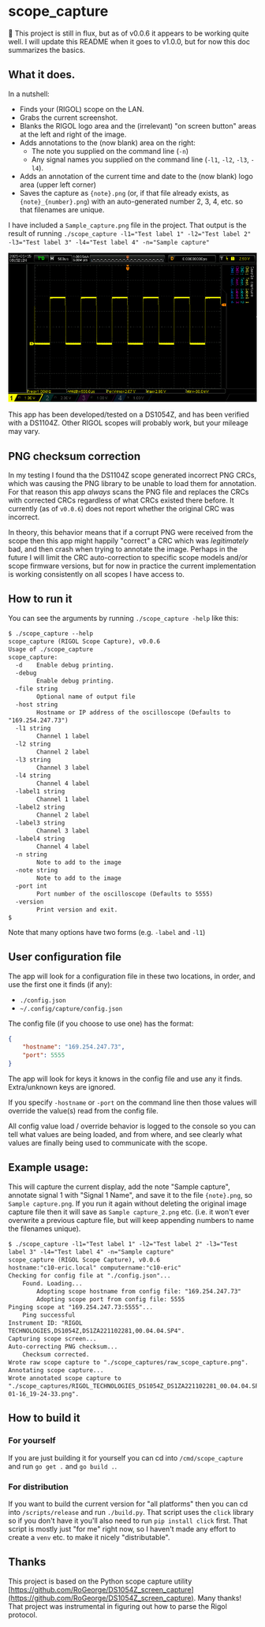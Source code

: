 # scope_capture

🔴 This project is still in flux, but as of v0.0.6 it appears to be working quite well.  I will update this README when it goes to v1.0.0, but for now this doc summarizes the basics.

## What it does.

In a nutshell:
- Finds your (RIGOL) scope on the LAN.
- Grabs the current screenshot.
- Blanks the RIGOL logo area and the (irrelevant) "on screen button" areas at the left and right of the image.
- Adds annotations to the (now blank) area on the right:
    - The note you supplied on the command line (`-n`)
    - Any signal names you supplied on the command line (`-l1`, `-l2`, `-l3`, `-l4`).
- Adds an annotation of the current time and date to the (now blank) logo area (upper left corner)
- Saves the capture as `{note}.png` (or, if that file already exists, as `{note}_{number}.png`) with an auto-generated number 2, 3, 4, etc. so that filenames are unique.

I have included a `Sample_capture.png` file in the project.  That output is the result of running `./scope_capture -l1="Test label 1" -l2="Test label 2" -l3="Test label 3" -l4="Test label 4" -n="Sample capture"`

![](./Sample_capture.png)

This app has been developed/tested on a DS1054Z, and has been verified with a DS1104Z.  Other RIGOL scopes will probably work, but your mileage may vary.

## PNG checksum correction

In my testing I found tha the DS1104Z scope generated incorrect PNG CRCs, which was causing the PNG library to be unable to load them for annotation.  For that reason this app *always* scans the PNG file and replaces the CRCs with corrected CRCs regardless of what CRCs existed there before.  It currently (as of `v0.0.6`) does not report whether the original CRC was incorrect.

In theory, this behavior means that if a corrupt PNG were received from the scope then this app might happily "correct" a CRC which was *legitimately* bad, and then crash when trying to annotate the image.  Perhaps in the future I will limit the CRC auto-correction to specific scope models and/or scope firmware versions, but for now in practice the current implementation is working consistently on all scopes I have access to.

## How to run it

You can see the arguments by running `./scope_capture -help` like this:

```
$ ./scope_capture --help
scope_capture (RIGOL Scope Capture), v0.0.6
Usage of ./scope_capture
scope_capture:
  -d    Enable debug printing.
  -debug
        Enable debug printing.
  -file string
        Optional name of output file
  -host string
        Hostname or IP address of the oscilloscope (Defaults to "169.254.247.73")
  -l1 string
        Channel 1 label
  -l2 string
        Channel 2 label
  -l3 string
        Channel 3 label
  -l4 string
        Channel 4 label
  -label1 string
        Channel 1 label
  -label2 string
        Channel 2 label
  -label3 string
        Channel 3 label
  -label4 string
        Channel 4 label
  -n string
        Note to add to the image
  -note string
        Note to add to the image
  -port int
        Port number of the oscilloscope (Defaults to 5555)
  -version
        Print version and exit.
$
```

Note that many options have two forms (e.g. `-label` and `-l1`)


## User configuration file

The app will look for a configuration file in these two locations, in order, and use the first one it finds (if any):
- `./config.json`
- `~/.config/capture/config.json`

The config file (if you choose to use one) has the format:

```json
{
    "hostname": "169.254.247.73",
    "port": 5555
}
```

The app will look for keys it knows in the config file and use any it finds.  Extra/unknown keys are ignored.

If you specify `-hostname` or `-port` on the command line then those values will override the value(s) read from the config file.

All config value load / override behavior is logged to the console so you can tell what values are being loaded, and from where, and see clearly what values are finally being used to communicate with the scope.

## Example usage:

This will capture the current display, add the note "Sample capture", annotate signal 1 with "Signal 1 Name", and save it to the file `{note}.png`, so `Sample capture.png`.  If you run it again without deleting the original image capture file then it will save as `Sample capture_2.png` etc. (i.e. it won't ever overwrite a previous capture file, but will keep appending numbers to name the filenames unique).

```
$ ./scope_capture -l1="Test label 1" -l2="Test label 2" -l3="Test label 3" -l4="Test label 4" -n="Sample capture"
scope_capture (RIGOL Scope Capture), v0.0.6
hostname:"c10-eric.local" computername:"c10-eric"
Checking for config file at "./config.json"...
    Found. Loading...
        Adopting scope hostname from config file: "169.254.247.73"
        Adopting scope port from config file: 5555
Pinging scope at "169.254.247.73:5555"...
    Ping successful
Instrument ID: "RIGOL TECHNOLOGIES,DS1054Z,DS1ZA221102281,00.04.04.SP4".
Capturing scope screen...
Auto-correcting PNG checksum...
    Checksum corrected.
Wrote raw scope capture to "./scope_captures/raw_scope_capture.png".
Annotating scope capture...
Wrote annotated scope capture to "./scope_captures/RIGOL_TECHNOLOGIES_DS1054Z_DS1ZA221102281_00.04.04.SP4_2025-01-16_19-24-33.png".
```

## How to build it

### For yourself
If you are just building it for yourself you can cd into `/cmd/scope_capture` and run `go get .` and `go build .`.

### For distribution
If you want to build the current version for "all platforms" then you can cd into `/scripts/release` and run `./build.py`.  That script uses the `click` library so if you don't have it you'll also need to run `pip install click` first.  That script is mostly just "for me" right now, so I haven't made any effort to create a `venv` etc. to make it nicely "distributable".

## Thanks
This project is based on the Python scope capture utility  [https://github.com/RoGeorge/DS1054Z_screen_capture](https://github.com/RoGeorge/DS1054Z_screen_capture).  Many thanks!  That project was instrumental in figuring out how to parse the Rigol protocol.